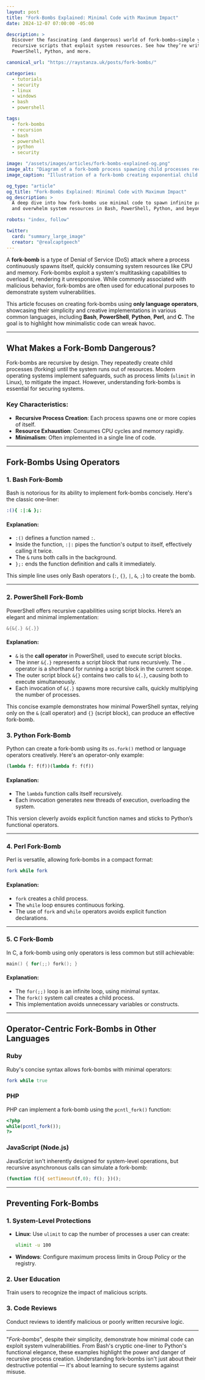 ```yaml
---
layout: post
title: "Fork-Bombs Explained: Minimal Code with Maximum Impact"
date: 2024-12-07 07:00:00 -05:00

description: >
  Discover the fascinating (and dangerous) world of fork-bombs—simple yet powerful
  recursive scripts that exploit system resources. See how they’re written in Bash,
  PowerShell, Python, and more.

canonical_url: "https://raystanza.uk/posts/fork-bombs/"

categories:
  - tutorials
  - security
  - linux
  - windows
  - bash
  - powershell

tags:
  - fork-bombs
  - recursion
  - bash
  - powershell
  - python
  - security

image: "/assets/images/articles/fork-bombs-explained-og.png"
image_alt: "Diagram of a fork-bomb process spawning child processes recursively"
image_caption: "Illustration of a fork-bomb creating exponential child processes"

og_type: "article"
og_title: "Fork-Bombs Explained: Minimal Code with Maximum Impact"
og_description: >
  A deep dive into how fork-bombs use minimal code to spawn infinite processes
  and overwhelm system resources in Bash, PowerShell, Python, and beyond.

robots: "index, follow"

twitter:
  card: "summary_large_image"
  creator: "@realcaptgeech"
---
```

A **fork-bomb** is a type of Denial of Service (DoS) attack where a process continuously spawns itself, quickly consuming system resources like CPU and memory. Fork-bombs exploit a system's multitasking capabilities to overload it, rendering it unresponsive. While commonly associated with malicious behavior, fork-bombs are often used for educational purposes to demonstrate system vulnerabilities.

This article focuses on creating fork-bombs using **only language operators**, showcasing their simplicity and creative implementations in various common languages, including **Bash**, **PowerShell**, **Python**, **Perl**, and **C**. The goal is to highlight how minimalistic code can wreak havoc.

---

## **What Makes a Fork-Bomb Dangerous?**

Fork-bombs are recursive by design. They repeatedly create child processes (forking) until the system runs out of resources. Modern operating systems implement safeguards, such as process limits (`ulimit` in Linux), to mitigate the impact. However, understanding fork-bombs is essential for securing systems.

### **Key Characteristics:**

- **Recursive Process Creation**: Each process spawns one or more copies of itself.
- **Resource Exhaustion**: Consumes CPU cycles and memory rapidly.
- **Minimalism**: Often implemented in a single line of code.

---

## **Fork-Bombs Using Operators**

### **1. Bash Fork-Bomb**

Bash is notorious for its ability to implement fork-bombs concisely. Here's the classic one-liner:

```bash
:(){ :|:& };:
```

#### **Explanation:**

- `:()` defines a function named `:`.
- Inside the function, `:|:` pipes the function's output to itself, effectively calling it twice.
- The `&` runs both calls in the background.
- `};:` ends the function definition and calls it immediately.

This simple line uses only Bash operators (`:`, `{}`, `|`, `&`, `;`) to create the bomb.

---

### **2. PowerShell Fork-Bomb**

PowerShell offers recursive capabilities using script blocks. Here’s an elegant and minimal implementation:

```powershell
&{&{.} &{.}}
```

#### **Explanation:**

- `&` is the **call operator** in PowerShell, used to execute script blocks.
- The inner `&{.}` represents a script block that runs recursively. The `.` operator is a shorthand for running a script block in the current scope.
- The outer script block `&{}` contains two calls to `&{.}`, causing both to execute simultaneously.
- Each invocation of `&{.}` spawns more recursive calls, quickly multiplying the number of processes.

This concise example demonstrates how minimal PowerShell syntax, relying only on the `&` (call operator) and `{}` (script block), can produce an effective fork-bomb.

### **3. Python Fork-Bomb**

Python can create a fork-bomb using its `os.fork()` method or language operators creatively. Here's an operator-only example:

```python
(lambda f: f(f))(lambda f: f(f))
```

#### **Explanation:**

- The `lambda` function calls itself recursively.
- Each invocation generates new threads of execution, overloading the system.

This version cleverly avoids explicit function names and sticks to Python’s functional operators.

---

### **4. Perl Fork-Bomb**

Perl is versatile, allowing fork-bombs in a compact format:

```perl
fork while fork
```

#### **Explanation:**

- `fork` creates a child process.
- The `while` loop ensures continuous forking.
- The use of `fork` and `while` operators avoids explicit function declarations.

---

### **5. C Fork-Bomb**

In C, a fork-bomb using only operators is less common but still achievable:

```c
main() { for(;;) fork(); }
```

#### **Explanation:**

- The `for(;;)` loop is an infinite loop, using minimal syntax.
- The `fork()` system call creates a child process.
- This implementation avoids unnecessary variables or constructs.

---

## **Operator-Centric Fork-Bombs in Other Languages**

### **Ruby**

Ruby's concise syntax allows fork-bombs with minimal operators:

```ruby
fork while true
```

### **PHP**

PHP can implement a fork-bomb using the `pcntl_fork()` function:

```php
<?php
while(pcntl_fork());
?>
```

### **JavaScript (Node.js)**

JavaScript isn't inherently designed for system-level operations, but recursive asynchronous calls can simulate a fork-bomb:

```javascript
(function f(){ setTimeout(f,0); f(); })();
```

---

## **Preventing Fork-Bombs**

### **1. System-Level Protections**

- **Linux**: Use `ulimit` to cap the number of processes a user can create:

  ```bash
  ulimit -u 100
  ```

- **Windows**: Configure maximum process limits in Group Policy or the registry.

### **2. User Education**

Train users to recognize the impact of malicious scripts.

### **3. Code Reviews**

Conduct reviews to identify malicious or poorly written recursive logic.

---

"*Fork-bombs*", despite their simplicity, demonstrate how minimal code can exploit system vulnerabilities. From Bash's cryptic one-liner to Python's functional elegance, these examples highlight the power and danger of recursive process creation. Understanding fork-bombs isn't just about their destructive potential — it's about learning to secure systems against misuse.
